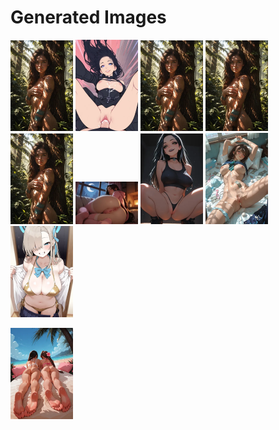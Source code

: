 # Generated Images



<img src="2025_10_08_01_thumb.webp" width="100"/> <img src="2025_10_08_02_thumb.webp" width="100"/> <img src="2025_10_08_03_thumb.webp" width="100"/> <img src="2025_10_08_04_thumb.webp" width="100"/> <img src="2025_10_08_05_thumb.webp" width="100"/> <img src="2025_10_08_06_thumb.webp" width="100"/> <img src="2025_10_08_07_thumb.webp" width="100"/> <img src="2025_10_08_08_thumb.webp" width="100"/> <img src="2025_10_08_09_thumb.webp" width="100"/>

<img src="2025_10_08_10_thumb.webp" width="100"/>